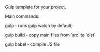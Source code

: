 Gulp template for your project.

Main commands:

gulp - runs gulp watch by default;

gulp build - copy main files from 'src' to 'dist'

gulp babel - compile JS file
